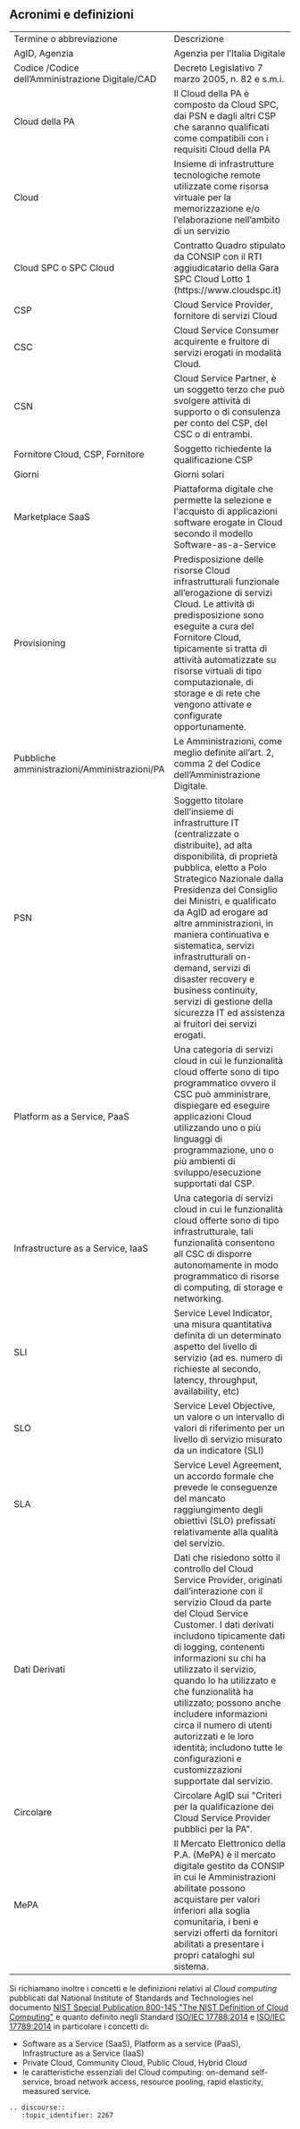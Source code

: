 ## Acronimi e definizioni

<table>
  <tr>
    <td>Termine o abbreviazione</td>
    <td>Descrizione</td>
  </tr>
  <tr>
    <td>AgID, Agenzia</td>
    <td>Agenzia per l’Italia Digitale</td>
  </tr>
  <tr>
    <td>Codice /Codice dell’Amministrazione Digitale/CAD</td>
    <td>Decreto Legislativo 7 marzo 2005, n. 82 e s.m.i. </td>
  </tr>
  <tr>
    <td>Cloud della PA</td>
    <td>Il Cloud della PA è composto da Cloud SPC, dai PSN e dagli altri CSP che saranno
        qualificati come compatibili con i requisiti Cloud della PA
   </td>
  </tr>
  <tr>
    <td>Cloud</td>
    <td>Insieme di infrastrutture tecnologiche remote utilizzate come risorsa virtuale per la memorizzazione e/o l’elaborazione nell’ambito di un servizio</td>
  </tr>
  <tr>
    <td>Cloud SPC o SPC Cloud</td>
    <td>Contratto Quadro stipulato da CONSIP con il RTI aggiudicatario della Gara SPC Cloud Lotto 1 (https://www.cloudspc.it)</td>
  </tr>
  <tr>
    <td>CSP</td>
    <td>Cloud Service Provider, fornitore di servizi Cloud</td>
  </tr>
  <tr>
    <td>CSC</td>
    <td>Cloud Service Consumer acquirente e fruitore di servizi erogati in modalità Cloud.</td>
  </tr>
  <tr>
    <td>CSN</td>
    <td>Cloud Service Partner, è un soggetto terzo che può svolgere attività di supporto o di consulenza per conto del CSP, del CSC o di entrambi. </td>
  </tr>
  <tr>
    <td>Fornitore Cloud, CSP, Fornitore</td>
    <td>Soggetto richiedente la qualificazione CSP</td>
  </tr>
  <tr>
    <td>Giorni</td>
    <td>Giorni solari</td>
  </tr>
  <tr>
    <td>Marketplace SaaS </td>
    <td>Piattaforma digitale che permette la selezione e l'acquisto di applicazioni software erogate in Cloud secondo il modello Software-as-a-Service</td>
  </tr>
  <tr>
    <td>Provisioning</td>
    <td>Predisposizione delle risorse Cloud infrastrutturali funzionale all’erogazione di servizi Cloud. Le attività di predisposizione sono eseguite a cura del Fornitore Cloud, tipicamente si tratta di attività automatizzate su risorse virtuali di tipo computazionale, di storage e di rete che vengono attivate e configurate opportunamente.</td>
  </tr>
  <tr>
    <td>Pubbliche amministrazioni/Amministrazioni/PA</td>
    <td>Le Amministrazioni, come meglio definite all’art. 2, comma 2 del Codice dell’Amministrazione Digitale.</td>
  </tr>
  <tr>
    <td>PSN</td>
    <td>Soggetto titolare dell’insieme di infrastrutture IT (centralizzate o distribuite), ad alta disponibilità, di proprietà pubblica, eletto a Polo Strategico Nazionale dalla Presidenza del Consiglio dei Ministri, e qualificato da AgID ad erogare  ad altre amministrazioni, in maniera continuativa e sistematica,   servizi infrastrutturali on-demand, servizi di disaster recovery e business continuity, servizi di gestione della sicurezza IT ed assistenza ai fruitori dei servizi erogati.</td>
  </tr>
  <tr>
    <td>  Platform as a Service,
  PaaS</td>
    <td>Una categoria di servizi cloud in cui le funzionalità cloud offerte sono di tipo programmatico ovvero il CSC può amministrare, dispiegare ed eseguire applicazioni Cloud utilizzando uno o più linguaggi di programmazione, uno o più ambienti di sviluppo/esecuzione supportati dal CSP.</td>
  </tr>
  <tr>
    <td>Infrastructure as a Service, IaaS</td>
    <td>Una categoria di servizi cloud in cui le funzionalità cloud offerte sono di tipo infrastrutturale, tali funzionalità consentono all CSC di disporre autonomamente in modo programmatico di risorse di computing, di storage e networking.</td>
  </tr>
  <tr>
    <td>SLI</td>
    <td>Service Level Indicator, una misura quantitativa definita di un determinato aspetto del livello di servizio (ad es. numero di richieste al secondo, latency, throughput, availability, etc)</td>
  </tr>
  <tr>
    <td>SLO</td>
    <td>Service Level Objective, un valore o un intervallo di valori di riferimento per un livello di servizio misurato da un indicatore (SLI)</td>
  </tr>
  <tr>
    <td>SLA</td>
    <td>Service Level Agreement, un accordo formale che prevede le conseguenze del mancato raggiungimento degli obiettivi (SLO) prefissati relativamente alla qualità del servizio.</td>
  </tr>
  <tr>
    <td>Dati Derivati</td>
    <td>Dati che risiedono sotto il controllo del Cloud Service Provider, originati dall’interazione con il servizio Cloud da parte del Cloud Service Customer. I dati derivati includono tipicamente dati di logging, contenenti informazioni su chi ha utilizzato il servizio, quando lo ha utilizzato e che funzionalità ha utilizzato; possono anche includere informazioni circa il numero di utenti autorizzati e le loro identità; includono tutte le configurazioni e customizzazioni supportate dal servizio.</td>
  </tr>
  <tr>
    <td>Circolare</td>
    <td>Circolare AgID sui "Criteri per la qualificazione dei Cloud Service Provider pubblici per  la  PA".</td>
  </tr>
  <tr>
    <td>MePA</td>
    <td>
      Il Mercato Elettronico della P.A. (MePA) è il mercato digitale gestito da
      CONSIP in cui le Amministrazioni abilitate possono acquistare  per valori
      inferiori alla soglia comunitaria, i beni e servizi offerti da fornitori
      abilitati a presentare i propri cataloghi sul sistema.
    </td>
  </tr>
</table>


Si richiamano inoltre i concetti e le definizioni relativi al *Cloud computing*
pubblicati dal National Institute of Standards and Technologies nel documento
[NIST Special Publication 800-145 "The NIST Definition of Cloud
Computing"](http://nvlpubs.nist.gov/nistpubs/Legacy/SP/nistspecialpublication800-145.pdf)
e quanto definito negli Standard [ISO/IEC
17788:2014](http://standards.iso.org/ittf/PubliclyAvailableStandards/c060544_ISO_IEC_17788_2014.zip)
e [ISO/IEC
17789:2014](http://standards.iso.org/ittf/PubliclyAvailableStandards/c060545_ISO_IEC_17789_2014.zip)
in particolare i concetti di:

* Software as a Service (SaaS), Platform as a service (PaaS), Infrastructure as a Service (IaaS)
* Private Cloud, Community Cloud, Public Cloud, Hybrid Cloud
* le caratteristiche essenziali del Cloud computing: on-demand self-service,
  broad network access, resource pooling, rapid elasticity, measured service.

```eval_rst
.. discourse::
   :topic_identifier: 2267
```
